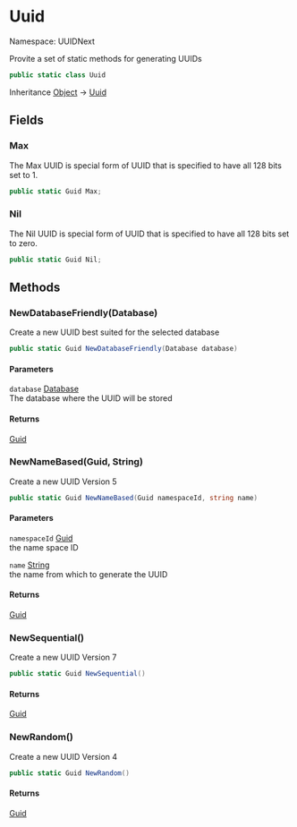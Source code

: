 # Uuid

Namespace: UUIDNext

Provite a set of static methods for generating UUIDs

```csharp
public static class Uuid
```

Inheritance [Object](https://docs.microsoft.com/en-us/dotnet/api/system.object) → [Uuid](./uuidnext.uuid.md)

## Fields

### **Max**

The Max UUID is special form of UUID that is specified to have all 128 bits set to 1.

```csharp
public static Guid Max;
```

### **Nil**

The Nil UUID is special form of UUID that is specified to have all 128 bits set to zero.

```csharp
public static Guid Nil;
```

## Methods

### **NewDatabaseFriendly(Database)**

Create a new UUID best suited for the selected database

```csharp
public static Guid NewDatabaseFriendly(Database database)
```

#### Parameters

`database` [Database](./uuidnext.database.md)<br>
The database where the UUID will be stored

#### Returns

[Guid](https://docs.microsoft.com/en-us/dotnet/api/system.guid)<br>

### **NewNameBased(Guid, String)**

Create a new UUID Version 5

```csharp
public static Guid NewNameBased(Guid namespaceId, string name)
```

#### Parameters

`namespaceId` [Guid](https://docs.microsoft.com/en-us/dotnet/api/system.guid)<br>
the name space ID

`name` [String](https://docs.microsoft.com/en-us/dotnet/api/system.string)<br>
the name from which to generate the UUID

#### Returns

[Guid](https://docs.microsoft.com/en-us/dotnet/api/system.guid)<br>

### **NewSequential()**

Create a new UUID Version 7

```csharp
public static Guid NewSequential()
```

#### Returns

[Guid](https://docs.microsoft.com/en-us/dotnet/api/system.guid)<br>

### **NewRandom()**

Create a new UUID Version 4

```csharp
public static Guid NewRandom()
```

#### Returns

[Guid](https://docs.microsoft.com/en-us/dotnet/api/system.guid)<br>
